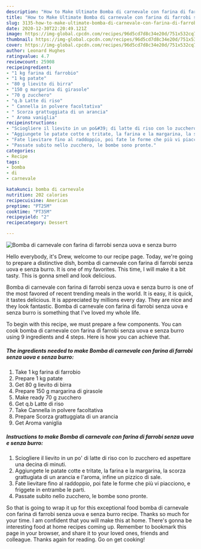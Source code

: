 ```yaml
---
description: "How to Make Ultimate Bomba di carnevale con farina di farrobi senza uova e senza burro"
title: "How to Make Ultimate Bomba di carnevale con farina di farrobi senza uova e senza burro"
slug: 3135-how-to-make-ultimate-bomba-di-carnevale-con-farina-di-farrobi-senza-uova-e-senza-burro
date: 2020-12-30T22:20:49.121Z
image: https://img-global.cpcdn.com/recipes/96d5cd7d8c34e20d/751x532cq70/bomba-di-carnevale-con-farina-di-farrobi-senza-uova-e-senza-burro-recipe-main-photo.jpg
thumbnail: https://img-global.cpcdn.com/recipes/96d5cd7d8c34e20d/751x532cq70/bomba-di-carnevale-con-farina-di-farrobi-senza-uova-e-senza-burro-recipe-main-photo.jpg
cover: https://img-global.cpcdn.com/recipes/96d5cd7d8c34e20d/751x532cq70/bomba-di-carnevale-con-farina-di-farrobi-senza-uova-e-senza-burro-recipe-main-photo.jpg
author: Leonard Hughes
ratingvalue: 4.7
reviewcount: 25908
recipeingredient:
- "1 kg farina di farrobio"
- "1 kg patate"
- "80 g lievito di birra"
- "150 g margarina di girasole"
- "70 g zucchero"
- "q.b Latte di riso"
- " Cannella in polvere facoltativa"
- " Scorza grattuggiata di un arancia"
- " Aroma vaniglia"
recipeinstructions:
- "Sciogliere il lievito in un po&#39; di latte di riso con lo zucchero ed aspettare una decina di minuti."
- "Aggiungete le patate cotte e tritate, la farina e la margarina, la scorza grattugiata di un arancia e l&#39;aroma, infine un pizzico di sale."
- "Fate lievitare fino al raddoppio, poi fate le forme che più vi piacciono, e friggete in entrambe le parti."
- "Passate subito nello zucchero, le bombe sono pronte."
categories:
- Recipe
tags:
- bomba
- di
- carnevale

katakunci: bomba di carnevale 
nutrition: 202 calories
recipecuisine: American
preptime: "PT25M"
cooktime: "PT35M"
recipeyield: "2"
recipecategory: Dessert

---
```



![Bomba di carnevale con farina di farrobi senza uova e senza burro](https://img-global.cpcdn.com/recipes/96d5cd7d8c34e20d/751x532cq70/bomba-di-carnevale-con-farina-di-farrobi-senza-uova-e-senza-burro-recipe-main-photo.jpg)

Hello everybody, it's Drew, welcome to our recipe page. Today, we're going to prepare a distinctive dish, bomba di carnevale con farina di farrobi senza uova e senza burro. It is one of my favorites. This time, I will make it a bit tasty. This is gonna smell and look delicious.



Bomba di carnevale con farina di farrobi senza uova e senza burro is one of the most favored of recent trending meals in the world. It is easy, it is quick, it tastes delicious. It is appreciated by millions every day. They are nice and they look fantastic. Bomba di carnevale con farina di farrobi senza uova e senza burro is something that I've loved my whole life.


To begin with this recipe, we must prepare a few components. You can cook bomba di carnevale con farina di farrobi senza uova e senza burro using 9 ingredients and 4 steps. Here is how you can achieve that.

<!--inarticleads1-->

##### The ingredients needed to make Bomba di carnevale con farina di farrobi senza uova e senza burro:

1. Take 1 kg farina di farrobio
1. Prepare 1 kg patate
1. Get 80 g lievito di birra
1. Prepare 150 g margarina di girasole
1. Make ready 70 g zucchero
1. Get q.b Latte di riso
1. Take  Cannella in polvere facoltativa
1. Prepare  Scorza grattuggiata di un arancia
1. Get  Aroma vaniglia




<!--inarticleads2-->

##### Instructions to make Bomba di carnevale con farina di farrobi senza uova e senza burro:

1. Sciogliere il lievito in un po&#39; di latte di riso con lo zucchero ed aspettare una decina di minuti.
1. Aggiungete le patate cotte e tritate, la farina e la margarina, la scorza grattugiata di un arancia e l&#39;aroma, infine un pizzico di sale.
1. Fate lievitare fino al raddoppio, poi fate le forme che più vi piacciono, e friggete in entrambe le parti.
1. Passate subito nello zucchero, le bombe sono pronte.




So that is going to wrap it up for this exceptional food bomba di carnevale con farina di farrobi senza uova e senza burro recipe. Thanks so much for your time. I am confident that you will make this at home. There's gonna be interesting food at home recipes coming up. Remember to bookmark this page in your browser, and share it to your loved ones, friends and colleague. Thanks again for reading. Go on get cooking!
